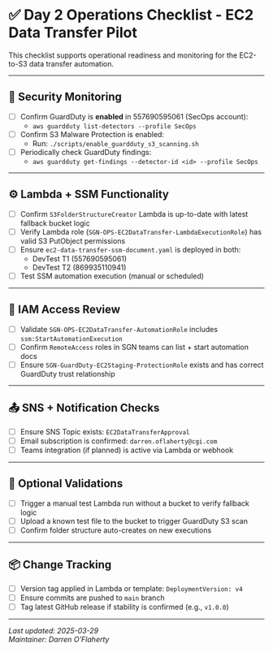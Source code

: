 # ✅ Day 2 Operations Checklist - EC2 Data Transfer Pilot

This checklist supports operational readiness and monitoring for the EC2-to-S3 data transfer automation.

---

## 🔐 Security Monitoring

- [ ] Confirm GuardDuty is **enabled** in 557690595061 (SecOps account):
  - `aws guardduty list-detectors --profile SecOps`
- [ ] Confirm S3 Malware Protection is enabled:
  - Run: `./scripts/enable_guardduty_s3_scanning.sh`
- [ ] Periodically check GuardDuty findings:
  - `aws guardduty get-findings --detector-id <id> --profile SecOps`

---

## ⚙️ Lambda + SSM Functionality

- [ ] Confirm `S3FolderStructureCreator` Lambda is up-to-date with latest fallback bucket logic
- [ ] Verify Lambda role (`SGN-OPS-EC2DataTransfer-LambdaExecutionRole`) has valid S3 PutObject permissions
- [ ] Ensure `ec2-data-transfer-ssm-document.yaml` is deployed in both:
  - DevTest T1 (557690595061)
  - DevTest T2 (869935110941)
- [ ] Test SSM automation execution (manual or scheduled)

---

## 🔐 IAM Access Review

- [ ] Validate `SGN-OPS-EC2DataTransfer-AutomationRole` includes `ssm:StartAutomationExecution`
- [ ] Confirm `RemoteAccess` roles in SGN teams can list + start automation docs
- [ ] Ensure `SGN-GuardDuty-EC2Staging-ProtectionRole` exists and has correct GuardDuty trust relationship

---

## 📤 SNS + Notification Checks

- [ ] Ensure SNS Topic exists: `EC2DataTransferApproval`
- [ ] Email subscription is confirmed: `darren.oflaherty@cgi.com`
- [ ] Teams integration (if planned) is active via Lambda or webhook

---

## 🧪 Optional Validations

- [ ] Trigger a manual test Lambda run without a bucket to verify fallback logic
- [ ] Upload a known test file to the bucket to trigger GuardDuty S3 scan
- [ ] Confirm folder structure auto-creates on new executions

---

## 📦 Change Tracking

- [ ] Version tag applied in Lambda or template: `DeploymentVersion: v4`
- [ ] Ensure commits are pushed to `main` branch
- [ ] Tag latest GitHub release if stability is confirmed (e.g., `v1.0.0`)

---

_Last updated: 2025-03-29_  
_Maintainer: Darren O'Flaherty_
